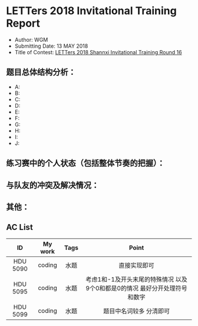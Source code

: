 # LETTers 2018 Invitational Training Report

- Author: WGM
- Submitting Date: 13 MAY 2018
- Title of Contest: [LETTers 2018 Shannxi Invitational Training Round 16](https://vjudge.net/contest/228885)

## 题目总体结构分析：

- A:
- B:
- C:
- D:
- E:
- F:
- G:
- H:
- I:
- J:

## 练习赛中的个人状态（包括整体节奏的把握）：



## 与队友的冲突及解决情况：



## 其他：



## AC List

| ID | My work | Tags | Point | 
| :-: | :-: | :-: | :-: | 
| HDU 5090 | coding | 水题 | 直接实现即可 |
| HDU 5095 | coding | 水题 | 考虑1和-1及开头末尾的特殊情况 以及9个0和都是0的情况 最好分开处理符号和数字 |
| HDU 5099 | coding | 水题 | 题目中名词较多 分清即可 |
